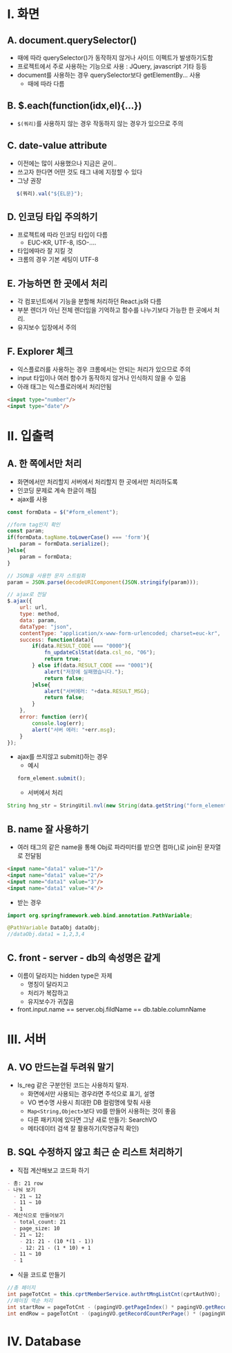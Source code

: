# I. 화면
## A. document.querySelector()
- 때에 따라 querySelector()가 동작하지 않거나 사이드 이펙트가 발생하기도함
- 프로젝트에서 주로 사용하는 기능으로 사용 : JQuery, javascript 기타 등등
- document를 사용하는 경우 querySelector보다 getElementBy... 사용
  - 때에 따라 다름 
## B. $.each(function(idx,el){...})
- `$(쿼리)`를 사용하지 않는 경우 작동하지 않는 경우가 있으므로 주의
## C. date-value attribute
- 이전에는 많이 사용했으나 지금은 굳이..
- 쓰고자 한다면 어떤 것도 태그 내에 지정할 수 있다
- 그냥 권장
```javascript
   $(쿼리).val("${EL문}");
```
## D. 인코딩 타입 주의하기
- 프로젝트에 따라 인코딩 타입이 다름
  - EUC-KR, UTF-8, ISO-....
- 타입에따라 잘 지킬 것
- 크롬의 경우 기본 세팅이 UTF-8
## E. 가능하면 한 곳에서 처리
- 각 컴포넌트에서 기능을 분할해 처리하던 React.js와 다름
- 부분 렌더가 아닌 전체 렌더임을 기억하고 함수를 나누기보다 가능한 한 곳에서 처리. 
- 유지보수 입장에서 주의
## F. Explorer 체크
- 익스플로러를 사용하는 경우 크롬에서는 안되는 처리가 있으므로 주의
- input 타입이나 여러 함수가 동작하지 않거나 인식하지 않을 수 있음
- 아래 태그는 익스플로러에서 처리안됨
```html
<input type="number"/>
<input type="date"/>
```

# II. 입출력
## A. 한 쪽에서만 처리
- 화면에서만 처리할지 서버에서 처리할지 한 곳에서만 처리하도록
- 인코딩 문제로 계속 한글이 깨짐
- ajax를 사용
```javascript
const formData = $("#form_element");

//form tag인지 확인
const param;
if(formData.tagName.toLowerCase() === 'form'){
    param = formData.serialize();
}else{
    param = formData;
}

// JSON을 사용한 문자 스트림화 
param = JSON.parse(decodeURIComponent(JSON.stringify(param)));

// ajax로 전달
$.ajax({
    url: url, 
    type: method,
    data: param, 
    dataType: "json",
    contentType: "application/x-www-form-urlencoded; charset=euc-kr",
    success: function(data){
        if(data.RESULT_CODE === "0000"){
            fn_updateCslStat(data.csl_no, "06");
            return true;
        } else if(data.RESULT_CODE === "0001"){
            alert("저장에 실패했습니다.");
            return false;
        }else{
            alert("서버에러: "+data.RESULT_MSG);
            return false;
        }
    },
    error: function (err){
        console.log(err);
        alert("서버 에러: "+err.msg);
    }
});
```
- ajax를 쓰지않고 submit()하는 경우
  - 예시
  ```javascript
  form_element.submit();
  ```
  - 서버에서 처리 
```java
String hng_str = StringUtil.nvl(new String(data.getString("form_element").getBytes("8859_1"), "euc-kr"), "");
```
## B. name 잘 사용하기
- 여러 태그의 같은 name을 통해 Obj로 파라미터를 받으면 컴마(,)로 join된 문자열로 전달됨
```html
<input name="data1" value="1"/>
<input name="data1" value="2"/>
<input name="data1" value="3"/>
<input name="data1" value="4"/>
```
- 받는 경우
```java
import org.springframework.web.bind.annotation.PathVariable;

@PathVariable DataObj dataObj;
//dataObj.data1 = 1,2,3,4
```
## C. front - server - db의 속성명은 같게
- 이름이 달라지는 hidden type은 자제
  - 명칭이 달라지고
  - 처리가 복잡하고
  - 유지보수가 귀찮음
- front.input.name == server.obj.fildName == db.table.columnName

# III. 서버
## A. VO 만드는걸 두려워 말기
- Is_reg 같은 구분안된 코드는 사용하지 말자. 
  - 화면에서만 사용되는 경우라면 주석으로 표기, 설명
  - VO 변수명 사용시 최대한 DB 컬럼명에 맞춰 사용
  - `Map<String,Object>`보다 `VO`를 만들어 사용하는 것이 좋음
  - 다른 패키지에 있다면 그냥 새로 만들기: SearchVO
  - 메타데이터 검색 잘 활용하기(작명규칙 확인)
## B. SQL 수정하지 않고 최근 순 리스트 처리하기
- 직접 계산해보고 코드화 하기
```markdown
- 총: 21 row
- 나눠 보기
  - 21 ~ 12
  - 11 ~ 10
  - 1
- 계산식으로 만들어보기
  - total_count: 21
  - page_size: 10 
  - 21 ~ 12:
    - 21: 21 - (10 *(1 - 1)) 
    - 12: 21 - (1 * 10) + 1
  - 11 ~ 10
  - 1
```
- 식을 코드로 만들기
```java
//총 페이지
int pageTotCnt = this.cprtMemberService.authrtMngListCnt(cprtAuthVO);
//페이징 역순 처리
int startRow = pageTotCnt - (pagingVO.getPageIndex() * pagingVO.getRecordCountPerPage()) +1;
int endRow = pageTotCnt - (pagingVO.getRecordCountPerPage() * (pagingVO.getPageIndex() - 1));
```
# IV. Database